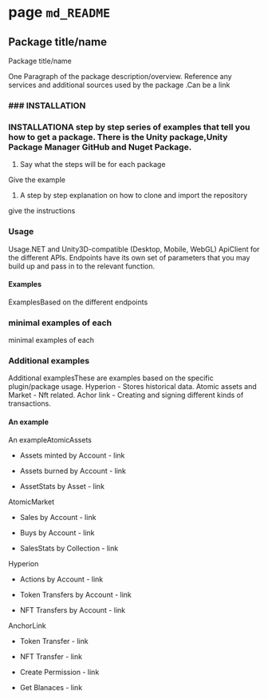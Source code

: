 # page `md_README` 

## Package title/name
Package title/name

[](https://github.com/liquiidio/AtomicMarketApiClient-Private/actions/workflows/dotnet-build.yml)[](https://github.com/liquiidio/AtomicMarketApiClient-Private/actions/workflows/dotnet-test.yml)

One Paragraph of the package description/overview. Reference any services and additional sources used by the package .Can be a link

### ### INSTALLATION
### INSTALLATIONA step by step series of examples that tell you how to get a package. There is the Unity package,Unity Package Manager GitHub and Nuget Package.

1. Say what the steps will be for each package

Give the example

1. A step by step explanation on how to clone and import the repository

give the instructions

### Usage
Usage.NET and Unity3D-compatible (Desktop, Mobile, WebGL) ApiClient for the different APIs. Endpoints have its own set of parameters that you may build up and pass in to the relevant function.

#### Examples
ExamplesBased on the different endpoints

### minimal examples of each
minimal examples of each

### Additional examples
Additional examplesThese are examples based on the specific plugin/package usage. Hyperion - Stores historical data. Atomic assets and Market - Nft related. Achor link - Creating and signing different kinds of transactions. <br/>

#### An example
An exampleAtomicAssets

* Assets minted by Account - link

* Assets burned by Account - link

* AssetStats by Asset - link

AtomicMarket

* Sales by Account - link

* Buys by Account - link

* SalesStats by Collection - link

Hyperion

* Actions by Account - link

* Token Transfers by Account - link

* NFT Transfers by Account - link

AnchorLink

* Token Transfer - link

* NFT Transfer - link

* Create Permission - link

* Get Blanaces - link

